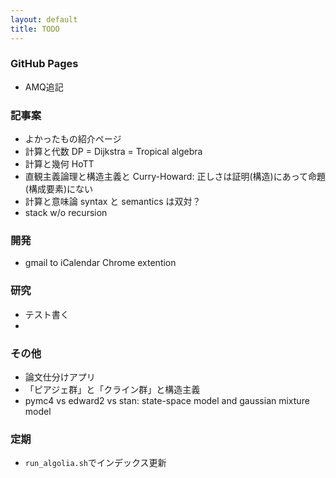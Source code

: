 ```yaml
---
layout: default
title: TODO
---
```


### GitHub Pages

* AMQ追記



### 記事案

* よかったもの紹介ページ
* 計算と代数 DP = Dijkstra = Tropical algebra
* 計算と幾何 HoTT
* 直観主義論理と構造主義と Curry-Howard: 正しさは証明(構造)にあって命題(構成要素)にない
* 計算と意味論 syntax と semantics は双対？
* stack w/o recursion



### 開発

* gmail to iCalendar Chrome extention



### 研究

* テスト書く
* 



### その他

* 論文仕分けアプリ
* 「ピアジェ群」と「クライン群」と構造主義
* pymc4 vs edward2 vs stan: state-space model and gaussian mixture model



### 定期

* `run_algolia.sh`でインデックス更新

